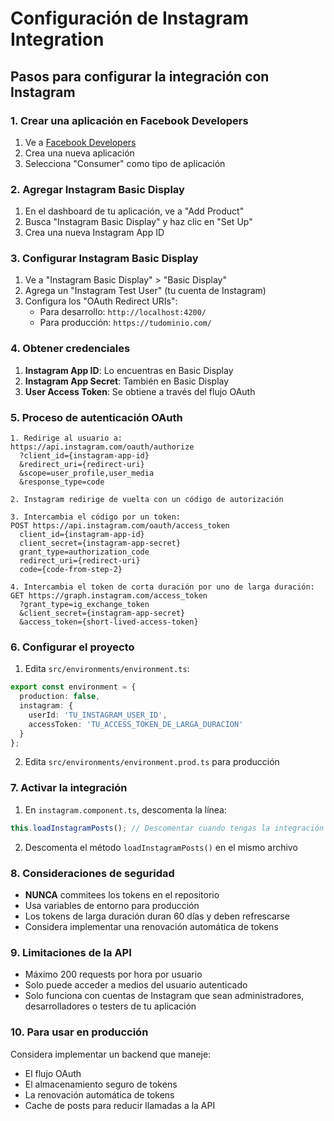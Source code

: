 # Configuración de Instagram Integration

## Pasos para configurar la integración con Instagram

### 1. Crear una aplicación en Facebook Developers

1. Ve a [Facebook Developers](https://developers.facebook.com/)
2. Crea una nueva aplicación
3. Selecciona "Consumer" como tipo de aplicación

### 2. Agregar Instagram Basic Display

1. En el dashboard de tu aplicación, ve a "Add Product"
2. Busca "Instagram Basic Display" y haz clic en "Set Up"
3. Crea una nueva Instagram App ID

### 3. Configurar Instagram Basic Display

1. Ve a "Instagram Basic Display" > "Basic Display"
2. Agrega un "Instagram Test User" (tu cuenta de Instagram)
3. Configura los "OAuth Redirect URIs":
   - Para desarrollo: `http://localhost:4200/`
   - Para producción: `https://tudominio.com/`

### 4. Obtener credenciales

1. **Instagram App ID**: Lo encuentras en Basic Display
2. **Instagram App Secret**: También en Basic Display
3. **User Access Token**: Se obtiene a través del flujo OAuth

### 5. Proceso de autenticación OAuth

```
1. Redirige al usuario a:
https://api.instagram.com/oauth/authorize
  ?client_id={instagram-app-id}
  &redirect_uri={redirect-uri}
  &scope=user_profile,user_media
  &response_type=code

2. Instagram redirige de vuelta con un código de autorización

3. Intercambia el código por un token:
POST https://api.instagram.com/oauth/access_token
  client_id={instagram-app-id}
  client_secret={instagram-app-secret}
  grant_type=authorization_code
  redirect_uri={redirect-uri}
  code={code-from-step-2}

4. Intercambia el token de corta duración por uno de larga duración:
GET https://graph.instagram.com/access_token
  ?grant_type=ig_exchange_token
  &client_secret={instagram-app-secret}
  &access_token={short-lived-access-token}
```

### 6. Configurar el proyecto

1. Edita `src/environments/environment.ts`:
```typescript
export const environment = {
  production: false,
  instagram: {
    userId: 'TU_INSTAGRAM_USER_ID',
    accessToken: 'TU_ACCESS_TOKEN_DE_LARGA_DURACION'
  }
};
```

2. Edita `src/environments/environment.prod.ts` para producción

### 7. Activar la integración

1. En `instagram.component.ts`, descomenta la línea:
```typescript
this.loadInstagramPosts(); // Descomentar cuando tengas la integración lista
```

2. Descomenta el método `loadInstagramPosts()` en el mismo archivo

### 8. Consideraciones de seguridad

- **NUNCA** commitees los tokens en el repositorio
- Usa variables de entorno para producción
- Los tokens de larga duración duran 60 días y deben refrescarse
- Considera implementar una renovación automática de tokens

### 9. Limitaciones de la API

- Máximo 200 requests por hora por usuario
- Solo puede acceder a medios del usuario autenticado
- Solo funciona con cuentas de Instagram que sean administradores, desarrolladores o testers de tu aplicación

### 10. Para usar en producción

Considera implementar un backend que maneje:
- El flujo OAuth
- El almacenamiento seguro de tokens
- La renovación automática de tokens
- Cache de posts para reducir llamadas a la API
